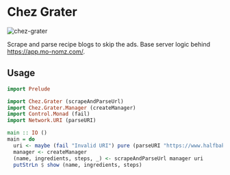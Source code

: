 # Chez Grater

![chez-grater](https://github.com/dfithian/chez-grater/actions/workflows/workflow.yml/badge.svg)

Scrape and parse recipe blogs to skip the ads. Base server logic behind https://app.mo-nomz.com/.

## Usage

```haskell
import Prelude

import Chez.Grater (scrapeAndParseUrl)
import Chez.Grater.Manager (createManager)
import Control.Monad (fail)
import Network.URI (parseURI)

main :: IO ()
main = do
  uri <- maybe (fail "Invalid URI") pure (parseURI "https://www.halfbakedharvest.com/southern-butter-biscuits/")
  manager <- createManager
  (name, ingredients, steps, _) <- scrapeAndParseUrl manager uri
  putStrLn $ show (name, ingredients, steps)
```
